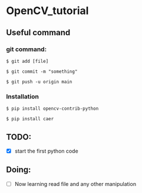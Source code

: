 # OpenCV_tutorial

## Useful command
### git command:
```
$ git add [file]
```
```
$ git commit -m "something"
```
```
$ git push -u origin main
```

### Installation
```
$ pip install opencv-contrib-python
```
```
$ pip install caer
```
## TODO:
- [x] start the first python code

## Doing:
- [ ] Now learning read file and any other manipulation
